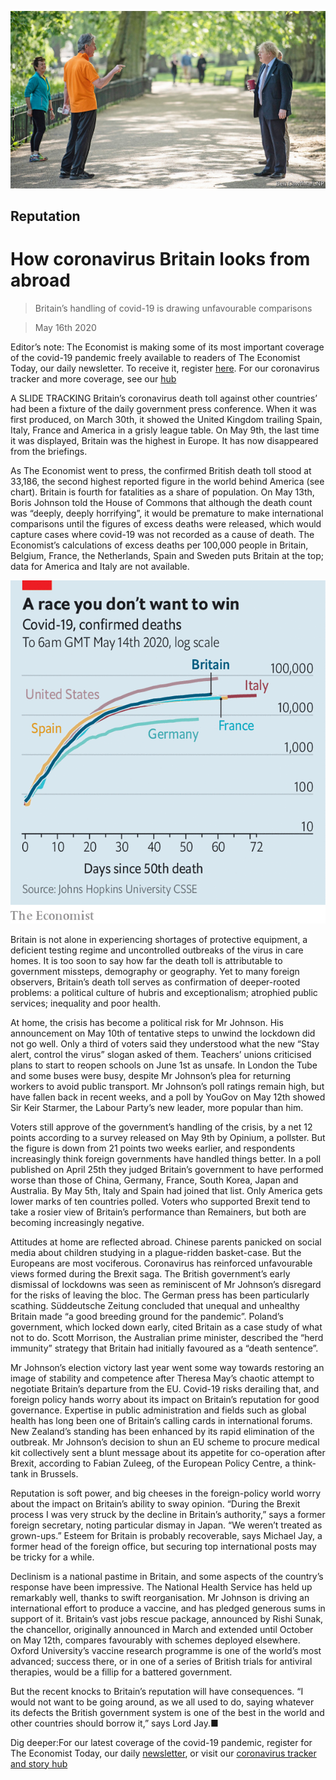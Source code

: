 ![](./images/20200516_BRP001_0.jpg)

## Reputation

# How coronavirus Britain looks from abroad

> Britain’s handling of covid-19 is drawing unfavourable comparisons

> May 16th 2020

Editor’s note: The Economist is making some of its most important coverage of the covid-19 pandemic freely available to readers of The Economist Today, our daily newsletter. To receive it, register [here](https://www.economist.com//newslettersignup). For our coronavirus tracker and more coverage, see our [hub](https://www.economist.com//coronavirus)

A SLIDE TRACKING Britain’s coronavirus death toll against other countries’ had been a fixture of the daily government press conference. When it was first produced, on March 30th, it showed the United Kingdom trailing Spain, Italy, France and America in a grisly league table. On May 9th, the last time it was displayed, Britain was the highest in Europe. It has now disappeared from the briefings.

As The Economist went to press, the confirmed British death toll stood at 33,186, the second highest reported figure in the world behind America (see chart). Britain is fourth for fatalities as a share of population. On May 13th, Boris Johnson told the House of Commons that although the death count was “deeply, deeply horrifying”, it would be premature to make international comparisons until the figures of excess deaths were released, which would capture cases where covid-19 was not recorded as a cause of death. The Economist’s calculations of excess deaths per 100,000 people in Britain, Belgium, France, the Netherlands, Spain and Sweden puts Britain at the top; data for America and Italy are not available.

![](./images/20200516_BRC613.png)

Britain is not alone in experiencing shortages of protective equipment, a deficient testing regime and uncontrolled outbreaks of the virus in care homes. It is too soon to say how far the death toll is attributable to government missteps, demography or geography. Yet to many foreign observers, Britain’s death toll serves as confirmation of deeper-rooted problems: a political culture of hubris and exceptionalism; atrophied public services; inequality and poor health.

At home, the crisis has become a political risk for Mr Johnson. His announcement on May 10th of tentative steps to unwind the lockdown did not go well. Only a third of voters said they understood what the new “Stay alert, control the virus” slogan asked of them. Teachers’ unions criticised plans to start to reopen schools on June 1st as unsafe. In London the Tube and some buses were busy, despite Mr Johnson’s plea for returning workers to avoid public transport. Mr Johnson’s poll ratings remain high, but have fallen back in recent weeks, and a poll by YouGov on May 12th showed Sir Keir Starmer, the Labour Party’s new leader, more popular than him.

Voters still approve of the government’s handling of the crisis, by a net 12 points according to a survey released on May 9th by Opinium, a pollster. But the figure is down from 21 points two weeks earlier, and respondents increasingly think foreign governments have handled things better. In a poll published on April 25th they judged Britain’s government to have performed worse than those of China, Germany, France, South Korea, Japan and Australia. By May 5th, Italy and Spain had joined that list. Only America gets lower marks of ten countries polled. Voters who supported Brexit tend to take a rosier view of Britain’s performance than Remainers, but both are becoming increasingly negative.

Attitudes at home are reflected abroad. Chinese parents panicked on social media about children studying in a plague-ridden basket-case. But the Europeans are most vociferous. Coronavirus has reinforced unfavourable views formed during the Brexit saga. The British government’s early dismissal of lockdowns was seen as reminiscent of Mr Johnson’s disregard for the risks of leaving the bloc. The German press has been particularly scathing. Süddeutsche Zeitung concluded that unequal and unhealthy Britain made “a good breeding ground for the pandemic”. Poland’s government, which locked down early, cited Britain as a case study of what not to do. Scott Morrison, the Australian prime minister, described the “herd immunity” strategy that Britain had initially favoured as a “death sentence”.

Mr Johnson’s election victory last year went some way towards restoring an image of stability and competence after Theresa May’s chaotic attempt to negotiate Britain’s departure from the EU. Covid-19 risks derailing that, and foreign policy hands worry about its impact on Britain’s reputation for good governance. Expertise in public administration and fields such as global health has long been one of Britain’s calling cards in international forums. New Zealand’s standing has been enhanced by its rapid elimination of the outbreak. Mr Johnson’s decision to shun an EU scheme to procure medical kit collectively sent a blunt message about its appetite for co-operation after Brexit, according to Fabian Zuleeg, of the European Policy Centre, a think-tank in Brussels.

Reputation is soft power, and big cheeses in the foreign-policy world worry about the impact on Britain’s ability to sway opinion. “During the Brexit process I was very struck by the decline in Britain’s authority,” says a former foreign secretary, noting particular dismay in Japan. “We weren’t treated as grown-ups.” Esteem for Britain is probably recoverable, says Michael Jay, a former head of the foreign office, but securing top international posts may be tricky for a while.

Declinism is a national pastime in Britain, and some aspects of the country’s response have been impressive. The National Health Service has held up remarkably well, thanks to swift reorganisation. Mr Johnson is driving an international effort to produce a vaccine, and has pledged generous sums in support of it. Britain’s vast jobs rescue package, announced by Rishi Sunak, the chancellor, originally announced in March and extended until October on May 12th, compares favourably with schemes deployed elsewhere. Oxford University’s vaccine research programme is one of the world’s most advanced; success there, or in one of a series of British trials for antiviral therapies, would be a fillip for a battered government.

But the recent knocks to Britain’s reputation will have consequences. “I would not want to be going around, as we all used to do, saying whatever its defects the British government system is one of the best in the world and other countries should borrow it,” says Lord Jay.■

Dig deeper:For our latest coverage of the covid-19 pandemic, register for The Economist Today, our daily [newsletter](https://www.economist.com//newslettersignup), or visit our [coronavirus tracker and story hub](https://www.economist.com//coronavirus)